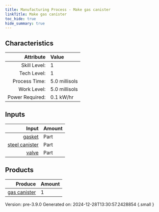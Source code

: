 ```yaml
---
title: Manufacturing Process - Make gas canister
linkTitle: Make gas canister
toc_hide: true
hide_summary: true
---
```



## Characteristics

| Attribute      | Value |
|--------:|:------|
|Skill Level:|1|
|Tech Level:|1|
|Process Time:|5.0 millisols|
|Work Level:|5.0 millisols|
|Power Required:|0.1 kW/hr|

## Inputs

| Input      | Amount |
|--------:|:------|
|[gasket](/docs/definitions/part/gasket)|Part|1|
|[steel canister](/docs/definitions/part/steel-canister)|Part|1|
|[valve](/docs/definitions/part/valve)|Part|2|

## Products


| Produce      | Amount |
|--------:|:------|
|[gas canister](/docs/definitions/null/gas-canister)|1|


Version: pre-3.9.0 Generated on: 2024-12-28T13:30:57.2428854
{.small }

